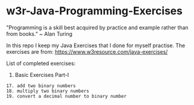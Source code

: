 # w3r-Java-Programming-Exercises
"Programming is a skill best acquired by practice and example rather than from books." ~ Alan Turing

In this repo I keep my Java Exercises that I done for myself practise.
The exercises are from: https://www.w3resource.com/java-exercises/


List of completed exercises:
  1. Basic Exercises Part-I
	
	17. add two binary numbers
	18. multiply two binary numbers
	19. convert a decimal number to binary number
